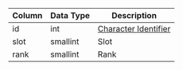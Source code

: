 | Column | Data Type | Description                               |
| ------ | --------- | ----------------------------------------- |
| id     | int       | [Character Identifier](character_data.md) |
| slot   | smallint  | Slot                                      |
| rank   | smallint  | Rank                                      |